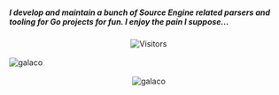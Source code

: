 ##### I develop and maintain a bunch of Source Engine related parsers and tooling for Go projects for fun. I enjoy the pain I suppose...

<p align="center">
 <img alt="Visitors" src="https://visitor-badge.laobi.icu/badge?page_id=Galaco"/>
 <br/><br/>
 <img align="left" src="https://github-readme-stats.vercel.app/api/top-langs/?username=galaco&layout=compact&hide=html" alt="galaco" />
 <br/><br/>
 <img align="center" src="https://github-readme-stats.vercel.app/api?username=galaco&show_icons=true" alt="galaco" />
</p>

